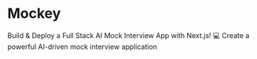 # Mockey
Build & Deploy a Full Stack AI Mock Interview App with Next.js! 💻
Create a powerful AI-driven mock interview application
